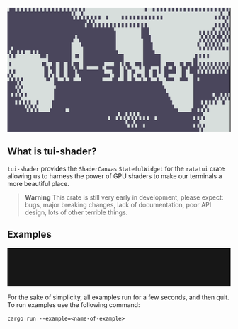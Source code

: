 <p align="center">
  <a href="https://github.com/pemattern/tui-shader"><img src="assets/demo.gif" width="720"></a>
</p>

## What is tui-shader?

`tui-shader` provides the `ShaderCanvas` `StatefulWidget` for the `ratatui` crate allowing us to harness the power of GPU shaders to make our terminals a more beautiful place.

> **Warning**
> This crate is still very early in development, please expect: bugs, major breaking changes, lack of documentation, poor API design, lots of other terrible things.  

## Examples

![Example](https://github.com/pemattern/tui-shader/blob/main/assets/pipe-into.gif)

For the sake of simplicity, all examples run for a few seconds, and then quit.
To run examples use the following command:

```
cargo run --example=<name-of-example>
```

